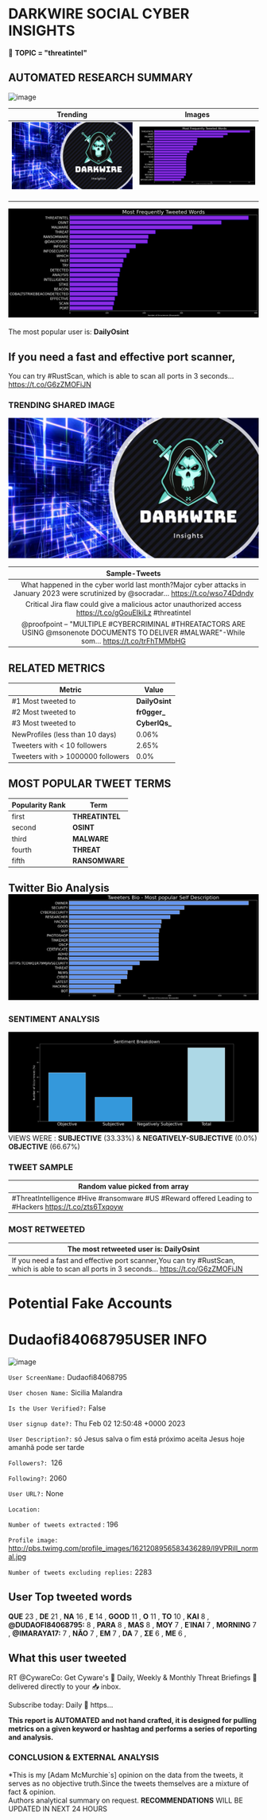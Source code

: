 # DARKWIRE SOCIAL CYBER INSIGHTS 
&#x1F34E; **TOPIC = "threatintel"**

## AUTOMATED RESEARCH SUMMARY
  ![image](darkLogo.png)   

|  Trending  |   Images | 
:-------------------------:|:-------------------------:
|  ![image](assets/threatintel/imageFile1.jpg)     <img width=200/> | ![image](assets/threatintel/imageFile2.jpg) <img width=200/> |   
 
 
![image](assets/threatintel/TWEETS.png)
<br></br>
The most popular user is: **DailyOsint**  
 

## If you need a fast and effective port scanner,

You can try #RustScan, which is able to scan all ports in 3 seconds… https://t.co/G6zZMOFiJN 

  




### TRENDING SHARED IMAGE

![image](assets/threatintel/twitterPostedImage.png)



|                **Sample-Tweets**        |
| :-------------: |
| What happened in the cyber world last month?Major cyber attacks in January 2023 were scrutinized by @socradar… https://t.co/wso74Ddndy |
| Critical Jira flaw could give a malicious actor unauthorized access https://t.co/gGouEIkiLz #threatintel |
| @proofpoint – "MULTIPLE #CYBERCRIMINAL #THREATACTORS ARE USING @msonenote DOCUMENTS TO DELIVER #MALWARE"-While som… https://t.co/trFhTMMbHG |

## RELATED METRICS<br>
| Metric | Value |
| ------------- | ------------- |
| #1 Most tweeted to  | **DailyOsint** |
| #2 Most tweeted to  | **fr0gger_** |
| #3 Most tweeted to  | **CyberIQs_** |
| NewProfiles (less than 10 days) | 0.06%  |
| Tweeters with < 10 followers  | 2.65%|
| Tweeters with > 1000000 followers  | 0.0%  |



## MOST POPULAR TWEET TERMS 


| Popularity Rank  | Term |
| ------------- | ------------- |
| first  | **THREATINTEL**  |
| second  | **OSINT**  |
| third  | **MALWARE** |
| fourth  | **THREAT**  |
| fifth  | **RANSOMWARE**  |


## Twitter Bio Analysis![image](assets/threatintel/BIO.png)
### SENTIMENT ANALYSIS
![image](assets/threatintel/sentiment.png)
VIEWS WERE : **SUBJECTIVE**  (33.33%) & **NEGATIVELY-SUBJECTIVE** (0.0%) **OBJECTIVE** (66.67%)

### TWEET SAMPLE 
| Random value picked from array |
| ------------- |
|#ThreatIntelligence #Hive #ransomware #US #Reward offered Leading to #Hackers https://t.co/zts6Txqoyw |

### MOST RETWEETED 

| The most retweeted user is: **DailyOsint**  |
| ------------- |
| If you need a fast and effective port scanner,You can try #RustScan, which is able to scan all ports in 3 seconds… https://t.co/G6zZMOFiJN |

# Potential Fake Accounts
 
# Dudaofi84068795USER INFO
![image](http://pbs.twimg.com/profile_images/1621208956583436289/l9VPRill_normal.jpg)
 
`User ScreenName:` Dudaofi84068795 
 
`User chosen Name:` Sicilia Malandra 
 
`Is the User Verified?:` False 
 
`User signup date?:` Thu Feb 02 12:50:48 +0000 2023 
 
`User Description?:` só Jesus salva o fim está próximo aceita Jesus hoje amanhã pode ser tarde 
 
`Followers?: `126 
 
`Following?:` 2060 
 
`User URL?:` None 
 
`Location:`  
 
`Number of tweets extracted`  : 196 
 
`Profile image:` http://pbs.twimg.com/profile_images/1621208956583436289/l9VPRill_normal.jpg 
 
`Number of tweets excluding replies:` 2283 
 

 

 
## User Top tweeted words 
 
**QUE** 23 , **DE** 21 , **ΝΑ** 16 , **E** 14 , **GOOD** 11 , **O** 11 , **ΤΟ** 10 , **ΚΑΙ** 8 , **@DUDAOFI84068795:** 8 , **PARA** 8 , **MAS** 8 , **ΜΟΥ** 7 , **ΕΊΝΑΙ** 7 , **MORNING** 7 , **@IMARAYA17:** 7 , **NÃO** 7 , **EM** 7 , **DA** 7 , **ΣΕ** 6 , **ΜΕ** 6 , 
 
## What this user tweeted
 
RT @CywareCo: Get Cyware's 📆 Daily, Weekly &amp; Monthly Threat Briefings 📰 delivered directly to your 📥 inbox.

Subscribe today:
Daily 📨 https…
 

<b> This report is AUTOMATED and not hand crafted, it is designed for pulling metrics on a given keyword or hashtag and performs a series of reporting and analysis.</b>  
### CONCLUSION & EXTERNAL ANALYSIS

*This is my [Adam McMurchie`s] opinion on the data from the tweets, it serves as no objective truth.Since the tweets themselves are a mixture of fact & opinion.<br>
Authors analytical summary on request.
**RECOMMENDATIONS** WILL BE UPDATED IN NEXT  24 HOURS <br>